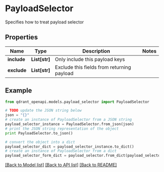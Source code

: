 # PayloadSelector

Specifies how to treat payload selector

## Properties
Name | Type | Description | Notes
------------ | ------------- | ------------- | -------------
**include** | **List[str]** | Only include this payload keys | 
**exclude** | **List[str]** | Exclude this fields from returning payload | 

## Example

```python
from qdrant_openapi.models.payload_selector import PayloadSelector

# TODO update the JSON string below
json = "{}"
# create an instance of PayloadSelector from a JSON string
payload_selector_instance = PayloadSelector.from_json(json)
# print the JSON string representation of the object
print PayloadSelector.to_json()

# convert the object into a dict
payload_selector_dict = payload_selector_instance.to_dict()
# create an instance of PayloadSelector from a dict
payload_selector_form_dict = payload_selector.from_dict(payload_selector_dict)
```
[[Back to Model list]](../README.md#documentation-for-models) [[Back to API list]](../README.md#documentation-for-api-endpoints) [[Back to README]](../README.md)


